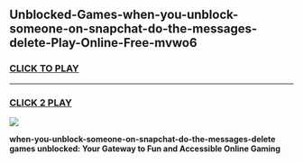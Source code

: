
## Unblocked-Games-when-you-unblock-someone-on-snapchat-do-the-messages-delete-Play-Online-Free-mvwo6
<h3>
<a href="https://premium76.site?title=when-you-unblock-someone-on-snapchat-do-the-messages-delete&ref=26A">CLICK TO PLAY</a></h3>
<hr>

<h3>
<a href="https://premium76.site?title=when-you-unblock-someone-on-snapchat-do-the-messages-delete&ref=26A">CLICK 2 PLAY</a>
  
</h3>

<a href="https://premium76.site?title=when-you-unblock-someone-on-snapchat-do-the-messages-delete&ref=26A"><img src="https://clearcache.store/games.png"></a>


**when-you-unblock-someone-on-snapchat-do-the-messages-delete games unblocked: Your Gateway to Fun and Accessible Online Gaming**
